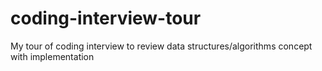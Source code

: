 # coding-interview-tour
My tour of coding interview to review data structures/algorithms concept with implementation
